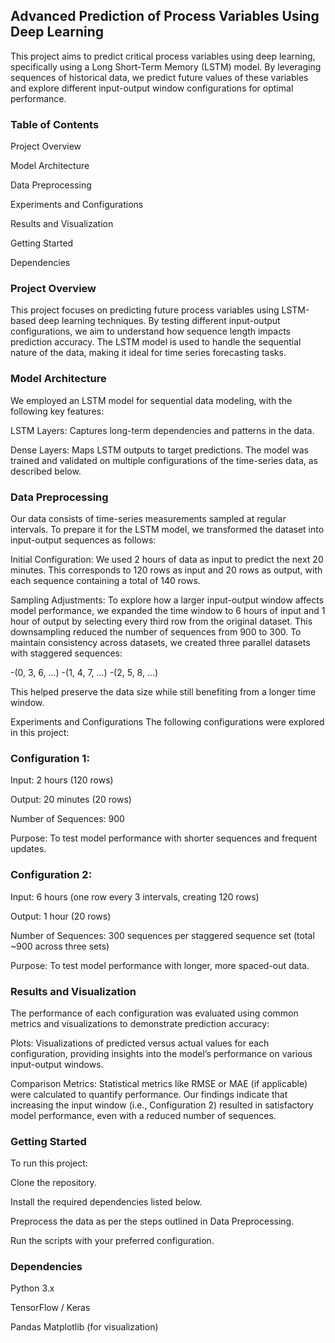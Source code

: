 ## Advanced Prediction of Process Variables Using Deep Learning
This project aims to predict critical process variables using deep learning, specifically using a Long Short-Term Memory (LSTM) model. By leveraging sequences of historical data, we predict future values of these variables and explore different input-output window configurations for optimal performance.

### Table of Contents
Project Overview

Model Architecture

Data Preprocessing

Experiments and Configurations

Results and Visualization

Getting Started

Dependencies

### Project Overview
This project focuses on predicting future process variables using LSTM-based deep learning techniques. By testing different input-output configurations, we aim to understand how sequence length impacts prediction accuracy. The LSTM model is used to handle the sequential nature of the data, making it ideal for time series forecasting tasks.

### Model Architecture
We employed an LSTM model for sequential data modeling, with the following key features:

LSTM Layers: Captures long-term dependencies and patterns in the data.

Dense Layers: Maps LSTM outputs to target predictions.
The model was trained and validated on multiple configurations of the time-series data, as described below.

### Data Preprocessing
Our data consists of time-series measurements sampled at regular intervals. To prepare it for the LSTM model, we transformed the dataset into input-output sequences as follows:

Initial Configuration: We used 2 hours of data as input to predict the next 20 minutes. This corresponds to 120 rows as input and 20 rows as output, with each sequence containing a total of 140 rows.

Sampling Adjustments: To explore how a larger input-output window affects model performance, we expanded the time window to 6 hours of input and 1 hour of output by selecting every third row from the original dataset. This downsampling reduced the number of sequences from 900 to 300.
To maintain consistency across datasets, we created three parallel datasets with staggered sequences:

  -(0, 3, 6, …)
  -(1, 4, 7, …)
  -(2, 5, 8, …)
  
This helped preserve the data size while still benefiting from a longer time window.

Experiments and Configurations
The following configurations were explored in this project:

### Configuration 1:

Input: 2 hours (120 rows)

Output: 20 minutes (20 rows)

Number of Sequences: 900

Purpose: To test model performance with shorter sequences and frequent updates.

### Configuration 2:

Input: 6 hours (one row every 3 intervals, creating 120 rows)

Output: 1 hour (20 rows)

Number of Sequences: 300 sequences per staggered sequence set (total ~900 across three sets)

Purpose: To test model performance with longer, more spaced-out data.

### Results and Visualization
The performance of each configuration was evaluated using common metrics and visualizations to demonstrate prediction accuracy:

Plots: Visualizations of predicted versus actual values for each configuration, providing insights into the model’s performance on various input-output windows.

Comparison Metrics: Statistical metrics like RMSE or MAE (if applicable) were calculated to quantify performance.
Our findings indicate that increasing the input window (i.e., Configuration 2) resulted in satisfactory model performance, even with a reduced number of sequences.

### Getting Started
To run this project:

Clone the repository.

Install the required dependencies listed below.

Preprocess the data as per the steps outlined in Data Preprocessing.

Run the scripts with your preferred configuration.


### Dependencies
Python 3.x

TensorFlow / Keras

Pandas
Matplotlib (for visualization)
